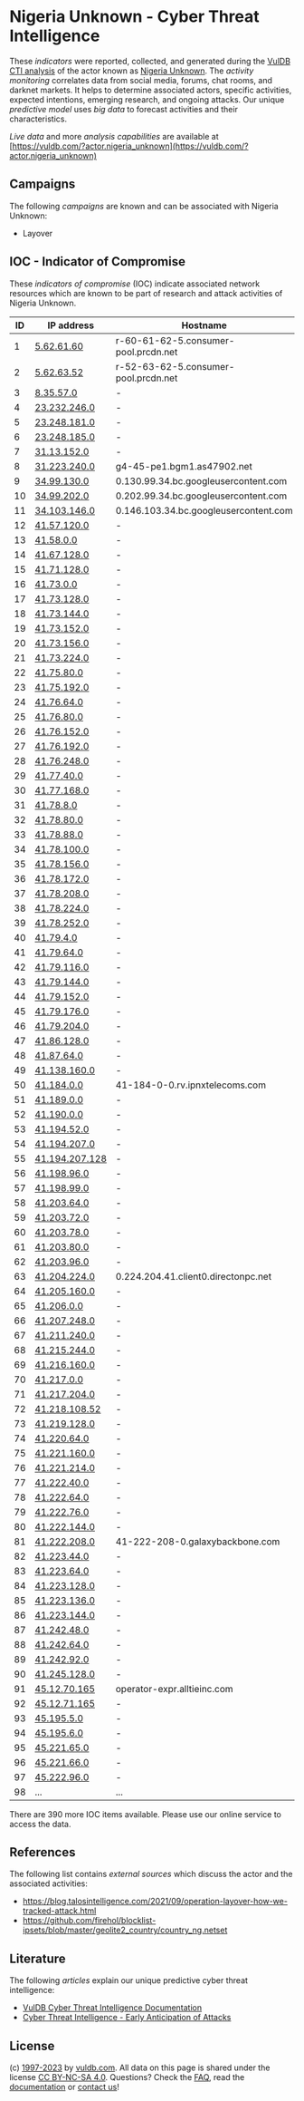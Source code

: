 # Nigeria Unknown - Cyber Threat Intelligence

These _indicators_ were reported, collected, and generated during the [VulDB CTI analysis](https://vuldb.com/?kb.cti) of the actor known as [Nigeria Unknown](https://vuldb.com/?actor.nigeria_unknown). The _activity monitoring_ correlates data from social media, forums, chat rooms, and darknet markets. It helps to determine associated actors, specific activities, expected intentions, emerging research, and ongoing attacks. Our unique _predictive model_ uses _big data_ to forecast activities and their characteristics.

_Live data_ and more _analysis capabilities_ are available at [https://vuldb.com/?actor.nigeria_unknown](https://vuldb.com/?actor.nigeria_unknown)

## Campaigns

The following _campaigns_ are known and can be associated with Nigeria Unknown:

* Layover

## IOC - Indicator of Compromise

These _indicators of compromise_ (IOC) indicate associated network resources which are known to be part of research and attack activities of Nigeria Unknown.

ID | IP address | Hostname | Campaign | Confidence
-- | ---------- | -------- | -------- | ----------
1 | [5.62.61.60](https://vuldb.com/?ip.5.62.61.60) | r-60-61-62-5.consumer-pool.prcdn.net | - | High
2 | [5.62.63.52](https://vuldb.com/?ip.5.62.63.52) | r-52-63-62-5.consumer-pool.prcdn.net | - | High
3 | [8.35.57.0](https://vuldb.com/?ip.8.35.57.0) | - | - | High
4 | [23.232.246.0](https://vuldb.com/?ip.23.232.246.0) | - | - | High
5 | [23.248.181.0](https://vuldb.com/?ip.23.248.181.0) | - | - | High
6 | [23.248.185.0](https://vuldb.com/?ip.23.248.185.0) | - | - | High
7 | [31.13.152.0](https://vuldb.com/?ip.31.13.152.0) | - | - | High
8 | [31.223.240.0](https://vuldb.com/?ip.31.223.240.0) | g4-45-pe1.bgm1.as47902.net | - | High
9 | [34.99.130.0](https://vuldb.com/?ip.34.99.130.0) | 0.130.99.34.bc.googleusercontent.com | - | Medium
10 | [34.99.202.0](https://vuldb.com/?ip.34.99.202.0) | 0.202.99.34.bc.googleusercontent.com | - | Medium
11 | [34.103.146.0](https://vuldb.com/?ip.34.103.146.0) | 0.146.103.34.bc.googleusercontent.com | - | Medium
12 | [41.57.120.0](https://vuldb.com/?ip.41.57.120.0) | - | - | High
13 | [41.58.0.0](https://vuldb.com/?ip.41.58.0.0) | - | - | High
14 | [41.67.128.0](https://vuldb.com/?ip.41.67.128.0) | - | - | High
15 | [41.71.128.0](https://vuldb.com/?ip.41.71.128.0) | - | - | High
16 | [41.73.0.0](https://vuldb.com/?ip.41.73.0.0) | - | - | High
17 | [41.73.128.0](https://vuldb.com/?ip.41.73.128.0) | - | - | High
18 | [41.73.144.0](https://vuldb.com/?ip.41.73.144.0) | - | - | High
19 | [41.73.152.0](https://vuldb.com/?ip.41.73.152.0) | - | - | High
20 | [41.73.156.0](https://vuldb.com/?ip.41.73.156.0) | - | - | High
21 | [41.73.224.0](https://vuldb.com/?ip.41.73.224.0) | - | - | High
22 | [41.75.80.0](https://vuldb.com/?ip.41.75.80.0) | - | - | High
23 | [41.75.192.0](https://vuldb.com/?ip.41.75.192.0) | - | - | High
24 | [41.76.64.0](https://vuldb.com/?ip.41.76.64.0) | - | - | High
25 | [41.76.80.0](https://vuldb.com/?ip.41.76.80.0) | - | - | High
26 | [41.76.152.0](https://vuldb.com/?ip.41.76.152.0) | - | - | High
27 | [41.76.192.0](https://vuldb.com/?ip.41.76.192.0) | - | - | High
28 | [41.76.248.0](https://vuldb.com/?ip.41.76.248.0) | - | - | High
29 | [41.77.40.0](https://vuldb.com/?ip.41.77.40.0) | - | - | High
30 | [41.77.168.0](https://vuldb.com/?ip.41.77.168.0) | - | - | High
31 | [41.78.8.0](https://vuldb.com/?ip.41.78.8.0) | - | - | High
32 | [41.78.80.0](https://vuldb.com/?ip.41.78.80.0) | - | - | High
33 | [41.78.88.0](https://vuldb.com/?ip.41.78.88.0) | - | - | High
34 | [41.78.100.0](https://vuldb.com/?ip.41.78.100.0) | - | - | High
35 | [41.78.156.0](https://vuldb.com/?ip.41.78.156.0) | - | - | High
36 | [41.78.172.0](https://vuldb.com/?ip.41.78.172.0) | - | - | High
37 | [41.78.208.0](https://vuldb.com/?ip.41.78.208.0) | - | - | High
38 | [41.78.224.0](https://vuldb.com/?ip.41.78.224.0) | - | - | High
39 | [41.78.252.0](https://vuldb.com/?ip.41.78.252.0) | - | - | High
40 | [41.79.4.0](https://vuldb.com/?ip.41.79.4.0) | - | - | High
41 | [41.79.64.0](https://vuldb.com/?ip.41.79.64.0) | - | - | High
42 | [41.79.116.0](https://vuldb.com/?ip.41.79.116.0) | - | - | High
43 | [41.79.144.0](https://vuldb.com/?ip.41.79.144.0) | - | - | High
44 | [41.79.152.0](https://vuldb.com/?ip.41.79.152.0) | - | - | High
45 | [41.79.176.0](https://vuldb.com/?ip.41.79.176.0) | - | - | High
46 | [41.79.204.0](https://vuldb.com/?ip.41.79.204.0) | - | - | High
47 | [41.86.128.0](https://vuldb.com/?ip.41.86.128.0) | - | - | High
48 | [41.87.64.0](https://vuldb.com/?ip.41.87.64.0) | - | - | High
49 | [41.138.160.0](https://vuldb.com/?ip.41.138.160.0) | - | - | High
50 | [41.184.0.0](https://vuldb.com/?ip.41.184.0.0) | 41-184-0-0.rv.ipnxtelecoms.com | - | High
51 | [41.189.0.0](https://vuldb.com/?ip.41.189.0.0) | - | - | High
52 | [41.190.0.0](https://vuldb.com/?ip.41.190.0.0) | - | - | High
53 | [41.194.52.0](https://vuldb.com/?ip.41.194.52.0) | - | - | High
54 | [41.194.207.0](https://vuldb.com/?ip.41.194.207.0) | - | - | High
55 | [41.194.207.128](https://vuldb.com/?ip.41.194.207.128) | - | - | High
56 | [41.198.96.0](https://vuldb.com/?ip.41.198.96.0) | - | - | High
57 | [41.198.99.0](https://vuldb.com/?ip.41.198.99.0) | - | - | High
58 | [41.203.64.0](https://vuldb.com/?ip.41.203.64.0) | - | - | High
59 | [41.203.72.0](https://vuldb.com/?ip.41.203.72.0) | - | - | High
60 | [41.203.78.0](https://vuldb.com/?ip.41.203.78.0) | - | - | High
61 | [41.203.80.0](https://vuldb.com/?ip.41.203.80.0) | - | - | High
62 | [41.203.96.0](https://vuldb.com/?ip.41.203.96.0) | - | - | High
63 | [41.204.224.0](https://vuldb.com/?ip.41.204.224.0) | 0.224.204.41.client0.directonpc.net | - | High
64 | [41.205.160.0](https://vuldb.com/?ip.41.205.160.0) | - | - | High
65 | [41.206.0.0](https://vuldb.com/?ip.41.206.0.0) | - | - | High
66 | [41.207.248.0](https://vuldb.com/?ip.41.207.248.0) | - | - | High
67 | [41.211.240.0](https://vuldb.com/?ip.41.211.240.0) | - | - | High
68 | [41.215.244.0](https://vuldb.com/?ip.41.215.244.0) | - | - | High
69 | [41.216.160.0](https://vuldb.com/?ip.41.216.160.0) | - | - | High
70 | [41.217.0.0](https://vuldb.com/?ip.41.217.0.0) | - | - | High
71 | [41.217.204.0](https://vuldb.com/?ip.41.217.204.0) | - | - | High
72 | [41.218.108.52](https://vuldb.com/?ip.41.218.108.52) | - | - | High
73 | [41.219.128.0](https://vuldb.com/?ip.41.219.128.0) | - | - | High
74 | [41.220.64.0](https://vuldb.com/?ip.41.220.64.0) | - | - | High
75 | [41.221.160.0](https://vuldb.com/?ip.41.221.160.0) | - | - | High
76 | [41.221.214.0](https://vuldb.com/?ip.41.221.214.0) | - | - | High
77 | [41.222.40.0](https://vuldb.com/?ip.41.222.40.0) | - | - | High
78 | [41.222.64.0](https://vuldb.com/?ip.41.222.64.0) | - | - | High
79 | [41.222.76.0](https://vuldb.com/?ip.41.222.76.0) | - | - | High
80 | [41.222.144.0](https://vuldb.com/?ip.41.222.144.0) | - | - | High
81 | [41.222.208.0](https://vuldb.com/?ip.41.222.208.0) | 41-222-208-0.galaxybackbone.com | - | High
82 | [41.223.44.0](https://vuldb.com/?ip.41.223.44.0) | - | - | High
83 | [41.223.64.0](https://vuldb.com/?ip.41.223.64.0) | - | - | High
84 | [41.223.128.0](https://vuldb.com/?ip.41.223.128.0) | - | - | High
85 | [41.223.136.0](https://vuldb.com/?ip.41.223.136.0) | - | - | High
86 | [41.223.144.0](https://vuldb.com/?ip.41.223.144.0) | - | - | High
87 | [41.242.48.0](https://vuldb.com/?ip.41.242.48.0) | - | - | High
88 | [41.242.64.0](https://vuldb.com/?ip.41.242.64.0) | - | - | High
89 | [41.242.92.0](https://vuldb.com/?ip.41.242.92.0) | - | - | High
90 | [41.245.128.0](https://vuldb.com/?ip.41.245.128.0) | - | - | High
91 | [45.12.70.165](https://vuldb.com/?ip.45.12.70.165) | operator-expr.alltieinc.com | - | High
92 | [45.12.71.165](https://vuldb.com/?ip.45.12.71.165) | - | - | High
93 | [45.195.5.0](https://vuldb.com/?ip.45.195.5.0) | - | - | High
94 | [45.195.6.0](https://vuldb.com/?ip.45.195.6.0) | - | - | High
95 | [45.221.65.0](https://vuldb.com/?ip.45.221.65.0) | - | - | High
96 | [45.221.66.0](https://vuldb.com/?ip.45.221.66.0) | - | - | High
97 | [45.222.96.0](https://vuldb.com/?ip.45.222.96.0) | - | - | High
98 | ... | ... | ... | ...

There are 390 more IOC items available. Please use our online service to access the data.

## References

The following list contains _external sources_ which discuss the actor and the associated activities:

* https://blog.talosintelligence.com/2021/09/operation-layover-how-we-tracked-attack.html
* https://github.com/firehol/blocklist-ipsets/blob/master/geolite2_country/country_ng.netset

## Literature

The following _articles_ explain our unique predictive cyber threat intelligence:

* [VulDB Cyber Threat Intelligence Documentation](https://vuldb.com/?kb.cti)
* [Cyber Threat Intelligence - Early Anticipation of Attacks](https://www.scip.ch/en/?labs.20201022)

## License

(c) [1997-2023](https://vuldb.com/?kb.changelog) by [vuldb.com](https://vuldb.com/?kb.about). All data on this page is shared under the license [CC BY-NC-SA 4.0](https://creativecommons.org/licenses/by-nc-sa/4.0/). Questions? Check the [FAQ](https://vuldb.com/?kb.faq), read the [documentation](https://vuldb.com/?kb) or [contact us](https://vuldb.com/?contact)!
